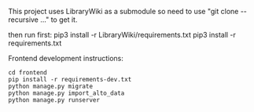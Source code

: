This project uses LibraryWiki as a submodule so need to use "git clone --recursive ..." to get it.

then run first:
pip3 install -r LibraryWiki/requirements.txt
pip3 install -r requirements.txt


Frontend development instructions:
    
    cd frontend
    pip install -r requirements-dev.txt
    python manage.py migrate
    python manage.py import_alto_data
    python manage.py runserver

